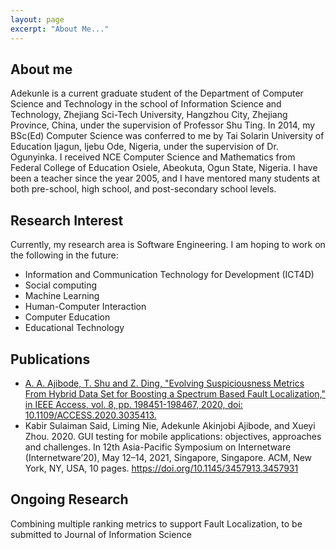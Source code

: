 ```yaml
---
layout: page
excerpt: "About Me..."
---
```

## About me
Adekunle is a current graduate student of the Department of Computer Science and Technology in the school of Information Science and Technology, Zhejiang Sci-Tech University, Hangzhou City, Zhejiang Province, China, under the supervision of Professor Shu Ting.
In 2014, my BSc(Ed) Computer Science was conferred to me by Tai Solarin University of Education Ijagun, Ijebu Ode, Nigeria, under the supervision of Dr. Ogunyinka.
I received NCE Computer Science and Mathematics from Federal College of Education Osiele, Abeokuta, Ogun State, Nigeria. 
I have been a teacher since the year 2005, and I have mentored many students at both pre-school, high school, and post-secondary school levels. 
 

## Research Interest
Currently, my research area is Software Engineering. I am hoping to work on the following in the future:
- Information and Communication Technology for Development (ICT4D)
- Social computing
- Machine Learning
- Human-Computer Interaction
- Computer Education
- Educational Technology

## Publications
- [A. A. Ajibode, T. Shu and Z. Ding, "Evolving Suspiciousness Metrics From Hybrid Data Set for Boosting a
Spectrum Based Fault Localization," in IEEE Access, vol. 8, pp. 198451-198467, 2020, doi: 10.1109/ACCESS.2020.3035413.](https://drive.google.com/file/d/1J4Tb-Bp5geYosHp9vILNBaJThIEekReX/view?usp=sharing)
- Kabir Sulaiman Said, Liming Nie, Adekunle Akinjobi Ajibode, and Xueyi Zhou. 2020. GUI testing for mobile applications: objectives, approaches and challenges. In 12th Asia-Pacific Symposium on Internetware (Internetware’20), May 12–14, 2021, Singapore, Singapore. ACM, New York, NY, USA, 10 pages. https://doi.org/10.1145/3457913.3457931

## Ongoing Research
Combining multiple ranking metrics to support Fault Localization,  to be submitted to Journal of Information Science
